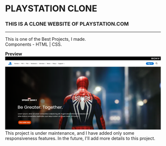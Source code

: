 # PLAYSTATION CLONE
### THIS IS A CLONE WEBSITE OF PLAYSTATION.COM
<hr>
This is one of the Best Projects, I made. <br>
Components - HTML | CSS. <br>

**Preview**
![Preview](https://github.com/Ninja-Vikash/Assets/blob/main/Playstation%20Assets/PlayStation-Clone.png) <br>
This project is under maintenance, and I have added only some responsiveness features. In the future, I'll add more details to this project.
